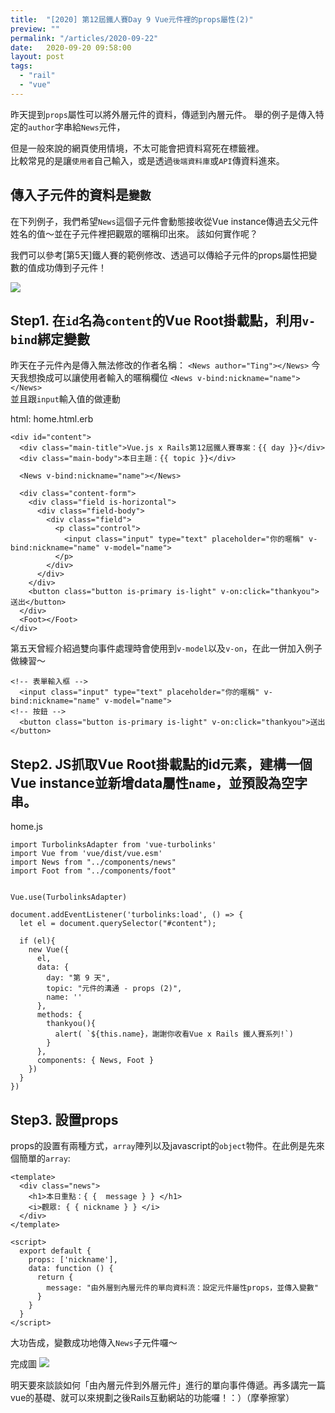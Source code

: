 ```yaml
---
title:  "[2020] 第12屆鐵人賽Day 9 Vue元件裡的props屬性(2)"
preview: ""
permalink: "/articles/2020-09-22"
date:   2020-09-20 09:58:00
layout: post
tags: 
  - "rail"
  - "vue"    
---
```


昨天提到`props`屬性可以將外層元件的資料，傳遞到內層元件。
舉的例子是傳入特定的`author`字串給`News`元件，

但是一般來說的網頁使用情境，不太可能會把資料寫死在標籤裡。  
比較常見的是讓`使用者`自己輸入，或是透過`後端資料庫`或`API`傳資料進來。  


## 傳入子元件的資料是`變數`

在下列例子，我們希望`News`這個子元件會動態接收從Vue instance傳過去父元件姓名的值～並在子元件裡把觀眾的暱稱印出來。
該如何實作呢？  

我們可以參考[第5天]鐵人賽的範例修改、透過可以傳給子元件的props屬性把變數的值成功傳到子元件！

![](https://i.imgur.com/3clYxyQ.png)

## Step1. 在`id`名為`content`的Vue Root掛載點，利用`v-bind`綁定變數

昨天在子元件內是傳入無法修改的作者名稱：
`<News author="Ting"></News>` 
今天我想換成可以讓使用者輸入的暱稱欄位
`<News v-bind:nickname="name"></News>`  
並且跟`input`輸入值的做連動

html: home.html.erb
```
<div id="content">
  <div class="main-title">Vue.js x Rails第12屆鐵人賽專案：{{ day }}</div>
  <div class="main-body">本日主題：{{ topic }}</div>

  <News v-bind:nickname="name"></News>

  <div class="content-form">
    <div class="field is-horizontal">
      <div class="field-body">
        <div class="field">
          <p class="control">
            <input class="input" type="text" placeholder="你的暱稱" v-bind:nickname="name" v-model="name">
          </p>
        </div>
      </div>
    </div>
    <button class="button is-primary is-light" v-on:click="thankyou">送出</button>
  </div>    
  <Foot></Foot>
</div>
```

第五天曾經介紹過雙向事件處理時會使用到`v-model`以及`v-on`，在此一併加入例子做練習～

```
<!-- 表單輸入框 -->
  <input class="input" type="text" placeholder="你的暱稱" v-bind:nickname="name" v-model="name">
<!-- 按鈕 -->
  <button class="button is-primary is-light" v-on:click="thankyou">送出</button>
```


## Step2. JS抓取Vue Root掛載點的id元素，建構一個Vue instance並新增data屬性`name`，並預設為空字串。

home.js
```
import TurbolinksAdapter from 'vue-turbolinks'
import Vue from 'vue/dist/vue.esm'
import News from "../components/news"
import Foot from "../components/foot"


Vue.use(TurbolinksAdapter)

document.addEventListener('turbolinks:load', () => {
  let el = document.querySelector("#content");

  if (el){
    new Vue({
      el,
      data: {
        day: "第 9 天",
        topic: "元件的溝通 - props (2)",
        name: ''
      },
      methods: {
        thankyou(){
          alert( `${this.name}，謝謝你收看Vue x Rails 鐵人賽系列!`)
        }
      },
      components: { News, Foot }
    })    
  }
})

```

## Step3. 設置props

props的設置有兩種方式，`array`陣列以及javascript的`object`物件。在此例是先來個簡單的`array`:

```
<template>
  <div class="news">
    <h1>本日重點：{ {  message } } </h1>
    <i>觀眾: { { nickname } } </i>
  </div>
</template>

<script>
  export default { 
    props: ['nickname'],    
    data: function () {
      return {
        message: "由外層到內層元件的單向資料流：設定元件屬性props，並傳入變數"
      }
    }
  }
</script>
```

大功告成，變數成功地傳入`News`子元件囉～

完成圖
![](https://i.imgur.com/WR8NFb0.png)

明天要來談談如何「由內層元件到外層元件」進行的單向事件傳遞。再多講完一篇vue的基礎、就可以來規劃之後Rails互動網站的功能囉！：）（摩拳擦掌）